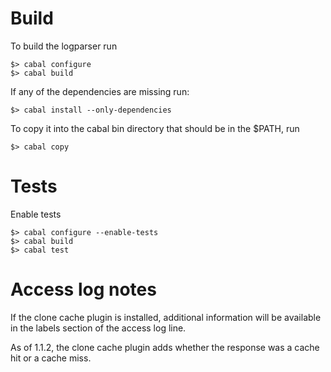 Build
=====

To build the logparser run

    $> cabal configure
    $> cabal build

If any of the dependencies are missing run:

    $> cabal install --only-dependencies

To copy it into the cabal bin directory that should be in the $PATH, run

    $> cabal copy

Tests
=====

Enable tests

    $> cabal configure --enable-tests
    $> cabal build
    $> cabal test


Access log notes
================

If the clone cache plugin is installed, additional information will be
available in the labels section of the access log line.

As of 1.1.2, the clone cache plugin adds whether the response was a cache hit
or a cache miss.

